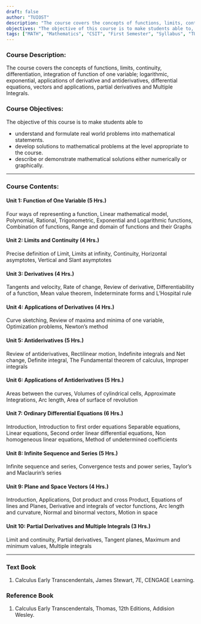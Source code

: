 ```yaml
---
draft: false
author: "TUIOST"
description: "The course covers the concepts of functions, limits, continuity, differentiation, integration of function of one variable; logarithmic, exponential, applications of derivative and antiderivatives, differential equations, vectors and applications, partial derivatives and Multiple Integrals."
objectives: "The objective of this course is to make students able to, understand and formulate real world problems into mathematical statements, develop solutions to mathematical problems at the level appropriate to the course, describe or demonstrate mathematical solutions either numerically or graphically."
tags: ["MATH", "Mathematics", "CSIT", "First Semester", "Syllabus", "TU"]
---
```


### Course Description:

The course covers the concepts of functions, limits, continuity, differentiation, integration of function of one variable; logarithmic, exponential, applications of derivative and antiderivatives, differential equations, vectors and applications, partial derivatives and Multiple Integrals.

### Course Objectives:

The objective of this course is to make students able to

- understand and formulate real world problems into mathematical statements.
- develop solutions to mathematical problems at the level appropriate to the course.
- describe or demonstrate mathematical solutions either numerically or graphically.

<hr>

### Course Contents:

#### Unit 1: Function of One Variable (5 Hrs.)

Four ways of representing a function, Linear mathematical model, Polynomial, Rational,
Trigonometric, Exponential and Logarithmic functions, Combination of functions, Range and
domain of functions and their Graphs

#### Unit 2: Limits and Continuity (4 Hrs.)

Precise definition of Limit, Limits at infinity, Continuity, Horizontal asymptotes, Vertical and
Slant asymptotes

#### Unit 3: Derivatives (4 Hrs.)

Tangents and velocity, Rate of change, Review of derivative, Differentiability of a function,
Mean value theorem, Indeterminate forms and L’Hospital rule

#### Unit 4: Applications of Derivatives (4 Hrs.)

Curve sketching, Review of maxima and minima of one variable, Optimization problems,
Newton’s method

#### Unit 5: Antiderivatives (5 Hrs.)

Review of antiderivatives, Rectilinear motion, Indefinite integrals and Net change, Definite
integral, The Fundamental theorem of calculus, Improper integrals

#### Unit 6: Applications of Antiderivatives (5 Hrs.)

Areas between the curves, Volumes of cylindrical cells, Approximate Integrations, Arc length,
Area of surface of revolution

#### Unit 7: Ordinary Differential Equations (6 Hrs.)

Introduction, Introduction to first order equations Separable equations, Linear equations, Second
order linear differential equations, Non homogeneous linear equations, Method of undetermined
coefficients

#### Unit 8: Infinite Sequence and Series (5 Hrs.)

Infinite sequence and series, Convergence tests and power series, Taylor’s and Maclaurin’s
series

#### Unit 9: Plane and Space Vectors (4 Hrs.)

Introduction, Applications, Dot product and cross Product, Equations of lines and Planes,
Derivative and integrals of vector functions, Arc length and curvature, Normal and binormal
vectors, Motion in space

#### Unit 10: Partial Derivatives and Multiple Integrals (3 Hrs.)

Limit and continuity, Partial derivatives, Tangent planes, Maximum and minimum values,
Multiple integrals

<hr>

### Text Book

1. Calculus Early Transcendentals, James Stewart, 7E, CENGAGE Learning.

### Reference Book

1. Calculus Early Transcendentals, Thomas, 12th Editions, Addision Wesley.
